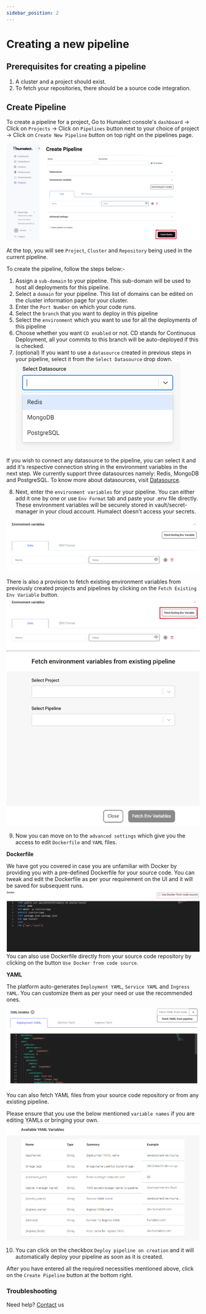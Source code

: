```yaml
---
sidebar_position: 2
---
```


# Creating a new pipeline

## Prerequisites for creating a pipeline
1. A cluster and a project should exist.
2. To fetch your repositories, there should be a source code integration.

## Create Pipeline

To create a pipeline for a project, Go to Humalect console's `dashboard` -> Click on `Projects` -> Click on `Pipelines` button next to your choice of project -> Click on `Create New Pipeline` button on top right on the pipelines page.

![create-pipeline](./../../static/img/create-pipeline.png)

At the top, you will see `Project`, `Cluster` and `Repository` being used in the current pipeline.

To create the pipeline, follow the steps below:-
1. Assign a `sub-domain` to your pipeline. This sub-domain will be used to host all deployments for this pipeline.
2. Select a `domain` for your pipeline. This list of domains can be edited on the cluster information page for your cluster.
3. Enter the `Port Number` on which your code runs.
4. Select the `branch` that you want to deploy in this pipeline
5. Select the `environment` which you want to use for all the deployments of this pipeline
6. Choose whether you want `CD enabled` or not. CD stands for Continuous Deployment, all your commits to this branch will be auto-deployed if this is checked.
7. (optional) If you want to use a `datasource` created in previous steps in your pipeline, select it from the `Select Datasource` drop down. 
![connect-datasource](./../../static/img/connect-datasource.png)

If you wish to connect any datasource to the pipeline, you can select it and add it's respective connection string in the environment variables in the next step.
We currently support three datasources namely: Redis, MongoDB and PostgreSQL.
To know more about datasources, visit [Datasource](./../Datasources/Overview).

8. Next, enter the `environment variables` for your pipeline. You can either add it one by one or use `Env Format` tab and paste your .env file directly. These environment variables will be securely stored in vault/secret-manager in your cloud account. Humalect doesn't access your secrets.

![add-environment-variables](./../../static/img/add-environment-variables.png)

There is also a provision to fetch existing environment variables from previously created projects and pipelines by clicking on the `Fetch Existing Env Variable` button.
![fetch-button](./../../static/img/fetch-button.png)
![fetch-env-variables](./../../static/img/fetch-env-variables.png)

9. Now you can move on to the `advanced settings` which give you the access to edit `Dockerfile` and `YAML` files.

<b>Dockerfile</b>

We have got you covered in case you are unfamiliar with Docker by providing you with a pre-defined Dockerfile for your source code. You can tweak and edit the Dockerfile as per your requirement on the UI and it will be saved for subsequent runs.
![dockerfile](./../../static/img/dockerfile.png)
You can also use Dockerfile directly from your source code repository by clicking on the button `Use Docker from code source`.

<b>YAML</b>

The platform auto-generates `Deployment YAML`, `Service YAML` and `Ingress YAML`. You can customize them as per your need or use the recommended ones.

![YAML](./../../static/img/YAML.png)

You can also fetch YAML files from your source code repository or from any existing pipeline.

Please ensure that you use the below mentioned `variable names` if you are editing YAMLs or bringing your own.
![variables-format](./../../static/img/variables-format.png)

10. You can click on the checkbox `Deploy pipeline on creation` and it will automatically deploy your pipeline as soon as it is created.

After you have entered all the required necessities mentioned above, click on the `Create Pipeline` button at the bottom right.

### Troubleshooting
Need help? [Contact](./../Contact-us/reach-out-to-us) us

